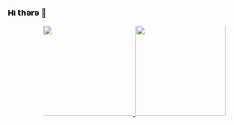 ### Hi there 👋

<div align="center">
  <a href="https://github.com/gianluca-magnabosco">
  <img height="180em" src="https://github-readme-stats.vercel.app/api?username=gianluca-magnabosco&show_icons=true&theme=dark&include_all_commits=true&count_private=true"/>
  <img height="180em" src="https://github-readme-stats.vercel.app/api/top-langs/?username=gianluca-magnabosco&layout=compact&langs_count=7&theme=dark"/>
</div>
<!--
**gianluca-magnabosco/gianluca-magnabosco** is a ✨ _special_ ✨ repository because its `README.md` (this file) appears on your GitHub profile.

Here are some ideas to get you started:

- 🔭 I’m currently working on ...
- 🌱 I’m currently learning ...
- 👯 I’m looking to collaborate on ...
- 🤔 I’m looking for help with ...
- 💬 Ask me about ...
- 📫 How to reach me: ...
- 😄 Pronouns: ...
- ⚡ Fun fact: ...
-->
